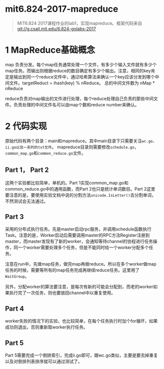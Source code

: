 # mit6.824-2017-mapreduce
> MIT6.824 2017课程作业的lab1，实现mapreduce。框架代码来自 [git://g.csail.mit.edu/6.824-golabs-2017](git://g.csail.mit.edu/6.824-golabs-2017)

# 1 MapReduce基础概念
map 负责分发。每个map任务通常处理一个文件，有多少个输入文件就有多少个map任务。而输出则根据reduce的数目确定有多少个输出。注意，相同的key肯定是输出到同一个reduce文件中，通过哈希算法来确认一个key应该分发到哪个中间文件。targetReduct = ihash(key) % nReduce。
总的中间文件数为 nMap * nReduce

reduce负责对map输出的文件进行处理，每个reduce处理自己负责的那些中间文件。负责处理的中间文件名可以由map个数和reduce number来确认。

# 2 代码实现
原始代码有两个目录：main和mapreduce。其中main目录下只需要关注`wc.go，ii.go以及一系列的txt文件`。 mapreduce目录则需要修改`schedule.go`，`common_map.go`和`common_reduce.go`文件。
## Part 1， Part 2
这两个实验都比较简单，单机的。Part 1实现common_map.go和common_reduce.go中的通用函数，而Part 2也只是统计单词数目。Part 2这里要注意的是，要使用实验文档中说的分割方法`unicode.IsLetter()`去分割单词，不然测试会无法通过。

## Part 3 
采用的分布式执行任务。先是master启动rpc服务，并调用schedule函数执行Task。注意的是，Worker启动后需要调用master的RPC方法Register注册到master，而master发现有了新的worker，会通知等待channel的协程进行任务操作，同一个worker需要处理多个任务，但是不能同时给一个worker分配多个任务。

注意在run中，先做map任务，做完map再做reduce。所以在多个worker做map任务的时候，需要等所有的map任务完成再继续reduce任务。这里用了 `WaitGroup`。

另外，分配worker的算法要注意，是每次有新的可能会分配到，而老的worker如果执行完了一次任务，则也要放回channel中以重复使用。

## Part 4 
worker失败的情况下的实验，也比较简单，在每个任务执行时加个for循环，如果成功则退出，否则重新取worker执行任务。

## Part 5
Part 5需要完成一个倒排索引，完成ii.go即可，跟wc.go类似，主要是要去掉重复以及对倒排列表排序就可以通过测试了。
